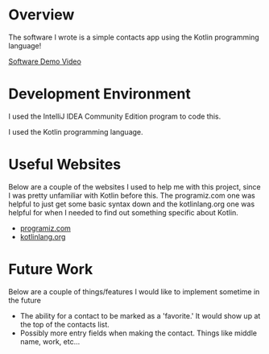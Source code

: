 # Overview

The software I wrote is a simple contacts app using the Kotlin programming language! 

[Software Demo Video](http://youtube.link.goes.here)

# Development Environment

I used the IntelliJ IDEA Community Edition program to code this. 

I used the Kotlin programming language.

# Useful Websites

Below are a couple of the websites I used to help me with this project, since I was pretty
unfamiliar with Kotlin before this. The programiz.com one was helpful to just get some basic syntax down
and the kotlinlang.org one was helpful for when I needed to find out something specific about Kotlin.

- [programiz.com](https://www.programiz.com/kotlin-programming)
- [kotlinlang.org](https://kotlinlang.org/docs/home.html)

# Future Work

Below are a couple of things/features I would like to implement sometime in the future

- The ability for a contact to be marked as a 'favorite.' It would show up at the top of the contacts list.
- Possibly more entry fields when making the contact. Things like middle name, work, etc...
